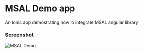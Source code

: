 # MSAL Demo app

An Ionic app demostrating how to integrate MSAL angular library

### Screenshot 
![MSAL Demo](https://i.imgur.com/CvoyqHN.png)